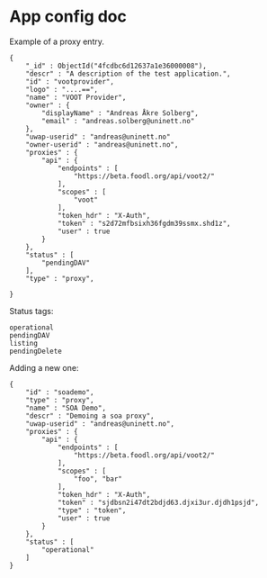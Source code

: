 # App config doc


Example of a proxy entry.

	{
		"_id" : ObjectId("4fcdbc6d12637a1e36000008"),
		"descr" : "A description of the test application.",
		"id" : "vootprovider",
		"logo" : "....==",
		"name" : "VOOT Provider",
		"owner" : {
			"displayName" : "Andreas Åkre Solberg",
			"email" : "andreas.solberg@uninett.no"
		},
		"uwap-userid" : "andreas@uninett.no"
		"owner-userid" : "andreas@uninett.no",
		"proxies" : {
			"api" : {
				"endpoints" : [
					"https://beta.foodl.org/api/voot2/"
				],
				"scopes" : [
					"voot"
				],
				"token_hdr" : "X-Auth",
				"token" : "s2d72mfbsixh36fgdm39ssmx.shd1z",
				"user" : true
			}
		},
		"status" : [
			"pendingDAV"
		],
		"type" : "proxy",

	}

Status tags:


	operational
	pendingDAV
	listing
	pendingDelete


Adding a new one:

	{
		"id" : "soademo",
		"type" : "proxy",
		"name" : "SOA Demo",
		"descr" : "Demoing a soa proxy",
		"uwap-userid" : "andreas@uninett.no",
		"proxies" : {
			"api" : {
				"endpoints" : [
					"https://beta.foodl.org/api/voot2/"
				],
				"scopes" : [
					"foo", "bar"
				],
				"token_hdr" : "X-Auth",
				"token" : "sjdbsn2i47dt2bdjd63.djxi3ur.djdh1psjd",
				"type" : "token",
				"user" : true
			}
		},
		"status" : [
			"operational"
		]
	}

